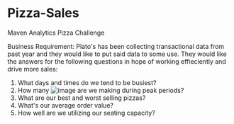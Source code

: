 # Pizza-Sales
Maven Analytics Pizza Challenge

Business Requirement:
Plato's has been collecting transactional data from past year and they would like to put said data to some use. 
They would like the answers for the following questions in hope of working effieciently and drive more sales:
1. What days and times do we tend to be busiest?
2. How many ![image](https://github.com/aishwarya-1999/Pizza-Sales/assets/56291940/735eb827-694a-4d47-a0eb-0165f7106b45) are we making during peak periods?
3. What are our best and worst selling pizzas?
4. What's our average order value?
5. How well are we utilizing our seating capacity? 
